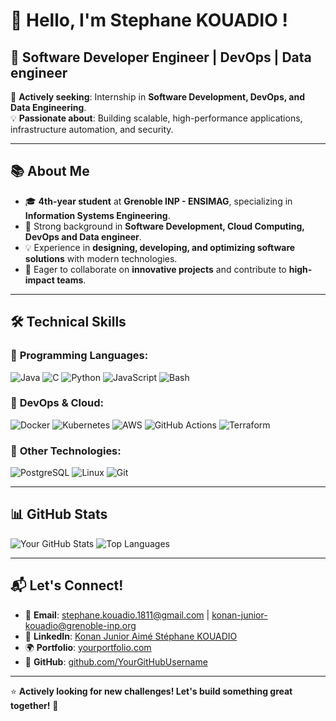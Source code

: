 # 👋 Hello, I'm Stephane KOUADIO !

## 🚀 Software Developer Engineer | DevOps | Data engineer

🎯 **Actively seeking**: Internship in **Software Development, DevOps, and Data Engineering**.  
💡 **Passionate about**: Building scalable, high-performance applications, infrastructure automation, and security.  

---

## 📚 About Me

- 🎓 **4th-year student** at **Grenoble INP - ENSIMAG**, specializing in **Information Systems Engineering**.
- 🔎 Strong background in **Software Development, Cloud Computing, DevOps and Data engineer**.
- 💡 Experience in **designing, developing, and optimizing software solutions** with modern technologies.
- 🤝 Eager to collaborate on **innovative projects** and contribute to **high-impact teams**.

---

## 🛠️ Technical Skills

### 🔹 **Programming Languages**:
![Java](https://img.shields.io/badge/Java-%23ED8B00.svg?style=flat-square&logo=java&logoColor=white)
![C](https://img.shields.io/badge/C-%2300599C.svg?style=flat-square&logo=c&logoColor=white)
![Python](https://img.shields.io/badge/Python-3670A0?style=flat-square&logo=python&logoColor=white)
![JavaScript](https://img.shields.io/badge/JavaScript-F7DF1E?style=flat-square&logo=javascript&logoColor=black)
![Bash](https://img.shields.io/badge/Bash-4EAA25?style=flat-square&logo=gnu-bash&logoColor=white)

### 🔹 **DevOps & Cloud**:
![Docker](https://img.shields.io/badge/Docker-2496ED?style=flat-square&logo=docker&logoColor=white)
![Kubernetes](https://img.shields.io/badge/Kubernetes-326CE5?style=flat-square&logo=kubernetes&logoColor=white)
![AWS](https://img.shields.io/badge/AWS-232F3E?style=flat-square&logo=amazon-aws&logoColor=white)
![GitHub Actions](https://img.shields.io/badge/GitHub_Actions-2088FF?style=flat-square&logo=github-actions&logoColor=white)
![Terraform](https://img.shields.io/badge/Terraform-623CE4?style=flat-square&logo=terraform&logoColor=white)

### 🔹 **Other Technologies**:
![PostgreSQL](https://img.shields.io/badge/PostgreSQL-336791?style=flat-square&logo=postgresql&logoColor=white)
![Linux](https://img.shields.io/badge/Linux-FCC624?style=flat-square&logo=linux&logoColor=black)
![Git](https://img.shields.io/badge/Git-F05032?style=flat-square&logo=git&logoColor=white)

---

## 📊 GitHub Stats

![Your GitHub Stats](https://github-readme-stats.vercel.app/api?username=skouadio225&show_icons=true&theme=dark&count_private=true)
![Top Languages](https://github-readme-stats.vercel.app/api/top-langs/?username=skouadio225&layout=compact&theme=dark)

---

## 📬 Let's Connect!

- 📧 **Email**: [stephane.kouadio.1811@gmail.com](mailto:stephane.kouadio.1811@gmail.com) | [konan-junior-kouadio@grenoble-inp.org](konan-junior-kouadio@grenoble-inp.org)
- 💼 **LinkedIn**: [Konan Junior Aimé Stéphane KOUADIO](https://www.linkedin.com/in/kouadio-konan-junior-aim%C3%A9-st%C3%A9phane/)
- 🌍 **Portfolio**: [yourportfolio.com](https://yourportfolio.com)  
- 🐙 **GitHub**: [github.com/YourGitHubUsername](https://github.com/skouadio225)  

---

⭐ **Actively looking for new challenges! Let's build something great together!** 🚀
